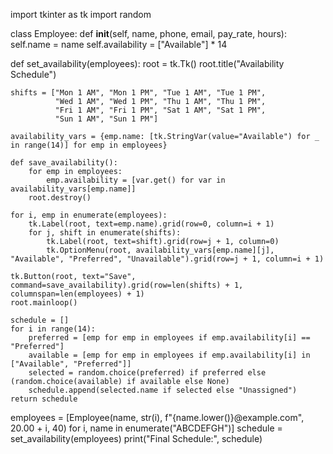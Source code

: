 import tkinter as tk
import random

class Employee:
    def __init__(self, name, phone, email, pay_rate, hours):
        self.name = name
        self.availability = ["Available"] * 14

def set_availability(employees):
    root = tk.Tk()
    root.title("Availability Schedule")

    shifts = ["Mon 1 AM", "Mon 1 PM", "Tue 1 AM", "Tue 1 PM", 
              "Wed 1 AM", "Wed 1 PM", "Thu 1 AM", "Thu 1 PM",
              "Fri 1 AM", "Fri 1 PM", "Sat 1 AM", "Sat 1 PM",
              "Sun 1 AM", "Sun 1 PM"]

    availability_vars = {emp.name: [tk.StringVar(value="Available") for _ in range(14)] for emp in employees}

    def save_availability():
        for emp in employees:
            emp.availability = [var.get() for var in availability_vars[emp.name]]
        root.destroy()

    for i, emp in enumerate(employees):
        tk.Label(root, text=emp.name).grid(row=0, column=i + 1)
        for j, shift in enumerate(shifts):
            tk.Label(root, text=shift).grid(row=j + 1, column=0)
            tk.OptionMenu(root, availability_vars[emp.name][j], "Available", "Preferred", "Unavailable").grid(row=j + 1, column=i + 1)

    tk.Button(root, text="Save", command=save_availability).grid(row=len(shifts) + 1, columnspan=len(employees) + 1)
    root.mainloop()

    schedule = []
    for i in range(14):
        preferred = [emp for emp in employees if emp.availability[i] == "Preferred"]
        available = [emp for emp in employees if emp.availability[i] in ["Available", "Preferred"]]
        selected = random.choice(preferred) if preferred else (random.choice(available) if available else None)
        schedule.append(selected.name if selected else "Unassigned")
    return schedule

employees = [Employee(name, str(i), f"{name.lower()}@example.com", 20.00 + i, 40) for i, name in enumerate("ABCDEFGH")]
schedule = set_availability(employees)
print("Final Schedule:", schedule)
